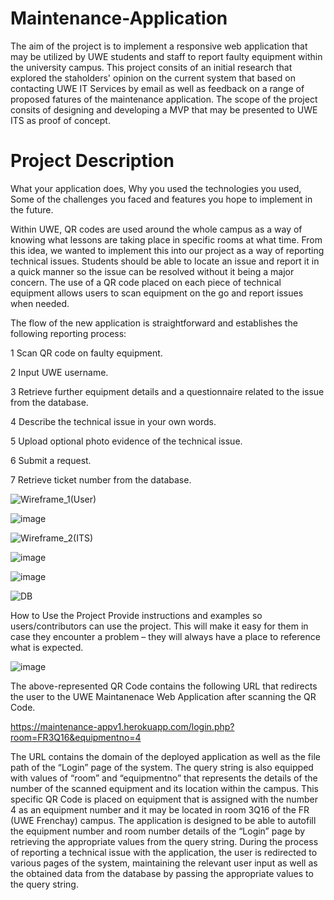 # Maintenance-Application

The aim of the project is to implement a responsive web application that may be utilized by UWE students and staff to report faulty equipment within the university campus. This project consits of an initial research that explored the staholders' opinion on the current system that based on contacting UWE IT Services by email as well as feedback on a range of proposed fatures of the maintenance application. The scope of the project consits of designing and developing a MVP that may be presented to UWE ITS as proof of concept.

# Project Description

What your application does,
Why you used the technologies you used,
Some of the challenges you faced and features you hope to implement in the future.

Within UWE, QR codes are used around the whole campus as a way of knowing what lessons are taking place in specific rooms at what time. From this idea, we wanted to implement this into our project as a way of reporting technical issues. Students should be able to locate an issue and report it in a quick manner so the issue can be resolved without it being a major concern. The use of a QR code placed on each piece of technical equipment allows users to scan equipment on the go and report issues when needed.

The flow of the new application is straightforward and establishes the following reporting process:

1	Scan QR code on faulty equipment.

2	Input UWE username.

3	Retrieve further equipment details and a questionnaire related to the issue from the database.

4	Describe the technical issue in your own words.

5	Upload optional photo evidence of the technical issue.

6	Submit a request.

7	Retrieve ticket number from the database.


 
![Wireframe_1(User)](https://user-images.githubusercontent.com/79979904/180199178-2ed540fe-ec46-483e-ae37-6a7db17bffa6.png)


![image](https://user-images.githubusercontent.com/79979904/180201836-8b133397-4820-49df-b896-626180cdc329.png)


![Wireframe_2(ITS)](https://user-images.githubusercontent.com/79979904/180199257-a7e0cba0-b3c7-4dd0-a5fa-112cbea8d825.png)

![image](https://user-images.githubusercontent.com/79979904/180199900-9c748f71-d3f4-4356-8f0d-9c7be29e0e24.png)


![image](https://user-images.githubusercontent.com/79979904/180219145-9caa0eea-bec7-4c74-9fd9-dbe5d1d69083.png)

![DB](https://user-images.githubusercontent.com/79979904/180403775-c80867ab-e18c-4347-8c1e-0e6d25dd29d9.PNG)


How to Use the Project
Provide instructions and examples so users/contributors can use the project. This will make it easy for them in case they encounter a problem – they will always have a place to reference what is expected.

![image](https://user-images.githubusercontent.com/79979904/180199771-f7100d7b-a13f-4c86-a851-07e6424b096f.png)

The above-represented QR Code contains the following URL that redirects the user to the UWE Maintanenace Web Application after scanning the QR Code. 

https://maintenance-appv1.herokuapp.com/login.php?room=FR3Q16&equipmentno=4

The URL contains the domain of the deployed application as well as the file path of the “Login” page of the system. The query string is also equipped with values of “room” and “equipmentno” that represents the details of the number of the scanned equipment and its location within the campus. 
This specific QR Code is placed on equipment that is assigned with the number 4 as an equipment number and it may be located in room 3Q16 of the FR (UWE Frenchay) campus. The application is designed to be able to autofill the equipment number and room number details of the “Login” page by retrieving the appropriate values from the query string.
During the process of reporting a technical issue with the application, the user is redirected to various pages of the system, maintaining the relevant user input as well as the obtained data from the database by passing the appropriate values to the query string.  





